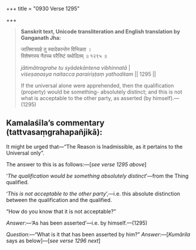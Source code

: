+++
title = "0930 Verse 1295"

+++
> **Sanskrit text, Unicode transliteration and English translation by Ganganath Jha:** 
>
> जातिमात्रग्रहे तु स्यादेकान्तेन विभिन्नता ।  
> विशेषणस्य नैतच्च परैरिष्टं यथोदितम् ॥ १२९५ ॥ 
>
> *jātimātragrahe tu syādekāntena vibhinnatā* \|  
> *viśeṣaṇasya naitacca parairiṣṭaṃ yathoditam* \|\| 1295 \|\| 
>
> If the universal alone were apprehended, then the qualification (property) would be something- absolutely distinct; and this is not what is acceptable to the other party, as asserted (by himself).—(1295)



## Kamalaśīla’s commentary (tattvasaṃgrahapañjikā):

It might be urged that—“The Reason is Inadmissible, as it pertains to the Universal only”.

The answer to this is as follows:—[*see verse 1295 above*]

‘*The qualification would be something absolutely distinct*’—from the Thing qualified.

‘*This is not acceptable to the other party*’,—i.e. this absolute distinction between the qualification and the qualified.

“How do you know that it is not acceptable?”

*Answer*:—‘As has been asserted’—i.e. by himself.—(1295)

*Question*:—“What is it that has been asserted by him?” *Answer*:—[*Kumārila* says as below]—[*see verse 1296 next*]


